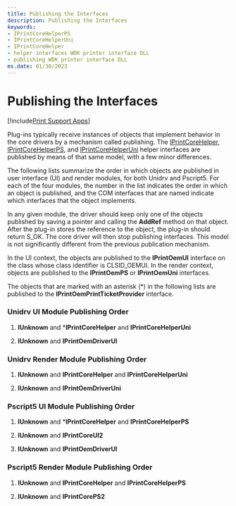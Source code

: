 ```yaml
---
title: Publishing the Interfaces
description: Publishing the Interfaces
keywords:
- IPrintCoreHelperPS
- IPrintCoreHelperUni
- IPrintCoreHelper
- helper interfaces WDK printer interface DLL
- publishing WDK printer interface DLL
ms.date: 01/30/2023
---
```


# Publishing the Interfaces

[!include[Print Support Apps](../includes/print-support-apps.md)]

Plug-ins typically receive instances of objects that implement behavior in the core drivers by a mechanism called publishing. The [IPrintCoreHelper](/windows-hardware/drivers/ddi/prcomoem/nn-prcomoem-iprintcorehelper), [IPrintCoreHelperPS](/windows-hardware/drivers/ddi/prcomoem/nn-prcomoem-iprintcorehelperps), and [IPrintCoreHelperUni](/windows-hardware/drivers/ddi/prcomoem/nn-prcomoem-iprintcorehelperuni) helper interfaces are published by means of that same model, with a few minor differences.

The following lists summarize the order in which objects are published in user interface (UI) and render modules, for both Unidrv and Pscript5. For each of the four modules, the number in the list indicates the order in which an object is published, and the COM interfaces that are named indicate which interfaces that the object implements.

In any given module, the driver should keep only one of the objects published by saving a pointer and calling the **AddRef** method on that object. After the plug-in stores the reference to the object, the plug-in should return S\_OK. The core driver will then stop publishing interfaces. This model is not significantly different from the previous publication mechanism.

In the UI context, the objects are published to the **IPrintOemUI** interface on the class whose class identifier is CLSID_OEMUI. In the render context, objects are published to the **IPrintOemPS** or **IPrintOemUni** interfaces.

The objects that are marked with an asterisk (\*) in the following lists are published to the **IPrintOemPrintTicketProvider** interface.

### <a href="" id="unidrv-ui-module-publishing-order"></a> Unidrv UI Module Publishing Order

1. **IUnknown** and \***IPrintCoreHelper** and **IPrintCoreHelperUni**

2. **IUnknown** and **IPrintOemDriverUI**

### <a href="" id="unidrv-render-module-publishing-order"></a> Unidrv Render Module Publishing Order

1. **IUnknown** and **IPrintCoreHelper** and **IPrintCoreHelperUni**

2. **IUnknown** and **IPrintOemDriverUni**

### <a href="" id="pscript5-ui-module-publishing-order"></a> Pscript5 UI Module Publishing Order

1. **IUnknown** and \***IPrintCoreHelper** and **IPrintCoreHelperPS**

2. **IUnknown** and **IPrintCoreUI2**

3. **IUnknown** and **IPrintOemDriverUI**

### <a href="" id="pscript5-render-module-publishing-order"></a> Pscript5 Render Module Publishing Order

1. **IUnknown** and **IPrintCoreHelper** and **IPrintCoreHelperPS**

2. **IUnknown** and **IPrintCorePS2**
